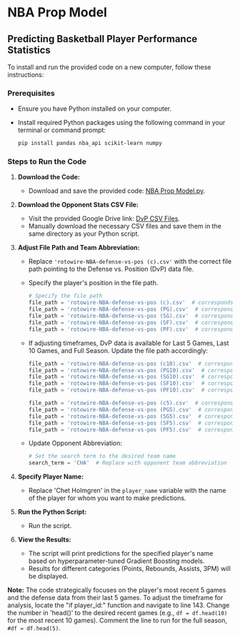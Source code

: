# NBA Prop Model

## Predicting Basketball Player Performance Statistics

To install and run the provided code on a new computer, follow these instructions:

### Prerequisites

- Ensure you have Python installed on your computer.
- Install required Python packages using the following command in your terminal or command prompt:

  ```bash
  pip install pandas nba_api scikit-learn numpy
  ```

### Steps to Run the Code

1. **Download the Code:**
   - Download and save the provided code: [NBA Prop Model.py](NBA%20Prop%20Model.py).

2. **Download the Opponent Stats CSV File:**
   - Visit the provided Google Drive link: [DvP CSV Files](https://drive.google.com/drive/folders/1i_t_nJHFfbDk7cENxkQ3NPwijEy9fzG5?usp=drive_link).
   - Manually download the necessary CSV files and save them in the same directory as your Python script.

3. **Adjust File Path and Team Abbreviation:**
   - Replace `'rotowire-NBA-defense-vs-pos (c).csv'` with the correct file path pointing to the Defense vs. Position (DvP) data file.
   - Specify the player's position in the file path.

     ```python
     # Specify the file path
     file_path = 'rotowire-NBA-defense-vs-pos (c).csv'  # corresponds with "Center" DvP data for Full Season
     file_path = 'rotowire-NBA-defense-vs-pos (PG).csv'  # corresponds with "Point Guard" DvP data for Full Season
     file_path = 'rotowire-NBA-defense-vs-pos (SG).csv'  # corresponds with "Shooting Guard" DvP data for Full Season
     file_path = 'rotowire-NBA-defense-vs-pos (SF).csv'  # corresponds with "Small Forward" DvP data for Full Season
     file_path = 'rotowire-NBA-defense-vs-pos (PF).csv'  # corresponds with "Power Forward" DvP data for Full Season
     ```

   - If adjusting timeframes, DvP data is available for Last 5 Games, Last 10 Games, and Full Season. Update the file path accordingly:

     ```python
     file_path = 'rotowire-NBA-defense-vs-pos (c10).csv'  # corresponds with "Center" DvP data Last 10 Games
     file_path = 'rotowire-NBA-defense-vs-pos (PG10).csv'  # corresponds with "Point Guard" DvP data Last 10 Games
     file_path = 'rotowire-NBA-defense-vs-pos (SG10).csv'  # corresponds with "Shooting Guard" DvP data Last 10 Games
     file_path = 'rotowire-NBA-defense-vs-pos (SF10).csv'  # corresponds with "Small Forward" DvP data Last 10 Games
     file_path = 'rotowire-NBA-defense-vs-pos (PF10).csv'  # corresponds with "Power Forward" DvP data Last 10 Games

     file_path = 'rotowire-NBA-defense-vs-pos (c5).csv'  # corresponds with "Center" DvP data Last 5 Games
     file_path = 'rotowire-NBA-defense-vs-pos (PG5).csv'  # corresponds with "Point Guard" DvP data Last 5 Games
     file_path = 'rotowire-NBA-defense-vs-pos (SG5).csv'  # corresponds with "Shooting Guard" DvP data Last 5 Games
     file_path = 'rotowire-NBA-defense-vs-pos (SF5).csv'  # corresponds with "Small Forward" DvP data Last 5 Games
     file_path = 'rotowire-NBA-defense-vs-pos (PF5).csv'  # corresponds with "Power Forward" DvP data Last 5 Games
     ```

   - Update Opponent Abbreviation:

     ```python
     # Set the search term to the desired team name
     search_term = 'CHA'  # Replace with opponent team abbreviation
     ```

4. **Specify Player Name:**
   - Replace 'Chet Holmgren' in the `player_name` variable with the name of the player for whom you want to make predictions.

5. **Run the Python Script:**
   - Run the script.

6. **View the Results:**
   - The script will print predictions for the specified player's name based on hyperparameter-tuned Gradient Boosting models.
   - Results for different categories (Points, Rebounds, Assists, 3PM) will be displayed.

**Note:** The code strategically focuses on the player's most recent 5 games and the defense data from their last 5 games. To adjust the timeframe for analysis, locate the "if player_id:" function and navigate to line 143. Change the number in 'head()' to the desired recent games (e.g., `df = df.head(10)` for the most recent 10 games). Comment the line to run for the full season, `#df = df.head(5)`.
